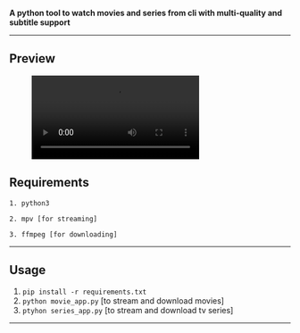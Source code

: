 **A python tool to watch movies and series from cli with multi-quality and subtitle support**
***
## Preview
<figure class="video_container">
  <video controls="true" allowfullscreen="true">
    <source src="movie.mp4" type="video/mp4">
  </video>
</figure>

## Requirements
``1. python3``


``2. mpv [for streaming]``


``3. ffmpeg [for downloading]``



***
## Usage

1. ``pip install -r requirements.txt``
2. ``python movie_app.py`` [to stream and download movies]
3. ``ptyhon series_app.py`` [to stream and download tv series]

***

